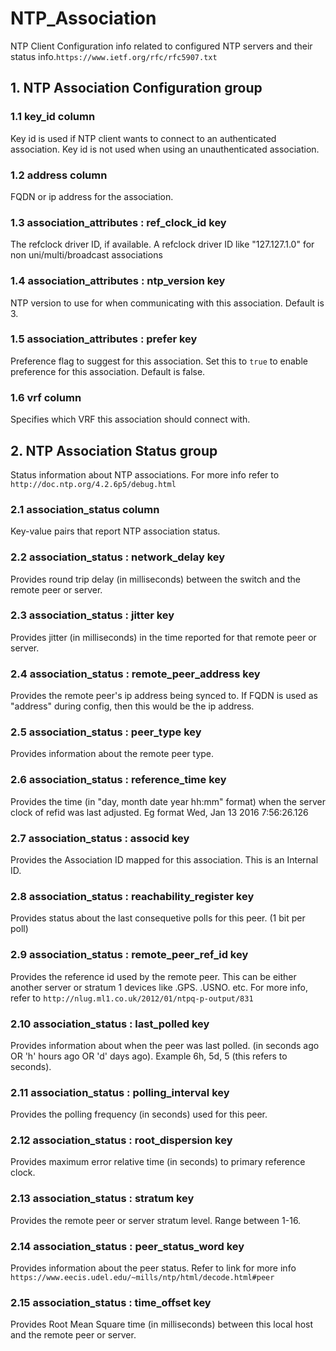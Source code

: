 # NTP_Association

NTP Client Configuration info related to configured NTP servers and their status
info.`https://www.ietf.org/rfc/rfc5907.txt`

## 1. NTP Association Configuration group

### 1.1 key_id column

Key id is used if NTP client wants to connect to an authenticated association.
Key id is not used when using an unauthenticated association.

### 1.2 address column

FQDN or ip address for the association.

### 1.3 association_attributes : ref_clock_id key

The refclock driver ID, if available. A refclock driver ID like "127.127.1.0"
for non uni/multi/broadcast associations

### 1.4 association_attributes : ntp_version key

NTP version to use for when communicating with this association. Default is 3.

### 1.5 association_attributes : prefer key

Preference flag to suggest for this association. Set this to `true` to enable
preference for this association. Default is false.

### 1.6 vrf column

Specifies which VRF this association should connect with.

## 2. NTP Association Status group

Status information about NTP associations. For more info refer to
`http://doc.ntp.org/4.2.6p5/debug.html`

### 2.1 association_status column

Key-value pairs that report NTP association status.

### 2.2 association_status : network_delay key

Provides round trip delay (in milliseconds) between the switch and the remote
peer or server.

### 2.3 association_status : jitter key

Provides jitter (in milliseconds) in the time reported for that remote peer or
server.

### 2.4 association_status : remote_peer_address key

Provides the remote peer's ip address being synced to. If FQDN is used as
"address" during config, then this would be the ip address.

### 2.5 association_status : peer_type key

Provides information about the remote peer type.

### 2.6 association_status : reference_time key

Provides the time (in "day, month date year hh:mm" format) when the server clock
of refid was last adjusted. Eg format Wed, Jan 13 2016  7:56:26.126

### 2.7 association_status : associd key

Provides the Association ID mapped for this association. This is an Internal ID.

### 2.8 association_status : reachability_register key

Provides status about the last consequetive polls for this peer. (1 bit per
poll)

### 2.9 association_status : remote_peer_ref_id key

Provides the reference id used by the remote peer. This can be either another
server or stratum 1 devices like .GPS. .USNO. etc. For more info, refer to
`http://nlug.ml1.co.uk/2012/01/ntpq-p-output/831`

### 2.10 association_status : last_polled key

Provides information about when the peer was last polled. (in seconds ago OR 'h'
hours ago OR 'd' days ago). Example 6h, 5d, 5 (this refers to seconds).

### 2.11 association_status : polling_interval key

Provides the polling frequency (in seconds) used for this peer.

### 2.12 association_status : root_dispersion key

Provides maximum error relative time (in seconds) to primary reference clock.

### 2.13 association_status : stratum key

Provides the remote peer or server stratum level. Range between 1-16.

### 2.14 association_status : peer_status_word key

Provides information about the peer status. Refer to link for more info
`https://www.eecis.udel.edu/~mills/ntp/html/decode.html#peer`

### 2.15 association_status : time_offset key

Provides Root Mean Square time (in milliseconds) between this local host and the
remote peer or server.

